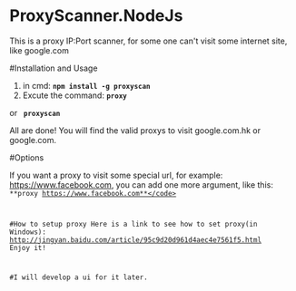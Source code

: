 # ProxyScanner.NodeJs
This is a proxy IP:Port scanner, for some one can't visit some internet site, like google.com

#Installation and Usage

1. in cmd: 
<code>**npm install -g proxyscan**</code>
2. Excute the command: 
<code>**proxy**</code>

 or
 <code> **proxyscan**</code>

All are done! You will find the valid proxys to visit google.com.hk or google.com.

#Options

If you want a proxy to visit some special url, for example: https://www.facebook.com, 
you can add one more argument, like this:
<code> **proxy https://www.facebook.com**</code>

#How to setup proxy
Here is a link to see how to set proxy(in Windows):
http://jingyan.baidu.com/article/95c9d20d961d4aec4e7561f5.html
Enjoy it!

#I will develop a ui for it later.

